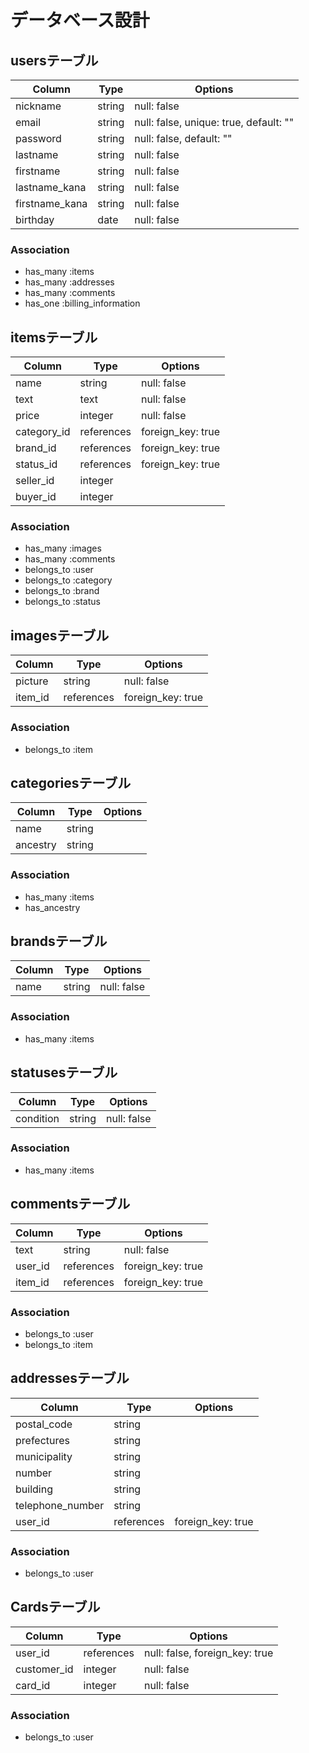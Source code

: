 # データベース設計

## usersテーブル
|Column|Type|Options|
|------|----|-------|
|nickname|string|null: false|
|email|string|null: false, unique: true, default: ""|
|password|string|null: false, default: ""|
|lastname|string|null: false|
|firstname|string|null: false|
|lastname_kana|string|null: false|
|firstname_kana|string|null: false|
|birthday|date|null: false|

### Association
- has_many :items
- has_many :addresses
- has_many :comments
- has_one :billing_information


## itemsテーブル
|Column|Type|Options|
|------|----|-------|
|name|string|null: false|
|text|text|null: false|
|price|integer|null: false|
|category_id|references|foreign_key: true|
|brand_id|references|foreign_key: true|
|status_id|references|foreign_key: true|
|seller_id|integer||
|buyer_id|integer||

### Association
- has_many :images
- has_many :comments
- belongs_to :user
- belongs_to :category
- belongs_to :brand
- belongs_to :status


## imagesテーブル
|Column|Type|Options|
|------|----|-------|
|picture|string|null: false|
|item_id|references|foreign_key: true|

### Association
- belongs_to :item


## categoriesテーブル
|Column|Type|Options|
|------|----|-------|
|name|string||
|ancestry|string||

### Association
- has_many :items
- has_ancestry


## brandsテーブル
|Column|Type|Options|
|------|----|-------|
|name|string|null: false|

### Association
- has_many :items


## statusesテーブル
|Column|Type|Options|
|------|----|-------|
|condition|string|null: false|

### Association
- has_many :items


## commentsテーブル
|Column|Type|Options|
|------|----|-------|
|text|string|null: false|
|user_id|references|foreign_key: true|
|item_id|references|foreign_key: true|

### Association
- belongs_to :user
- belongs_to :item


## addressesテーブル
|Column|Type|Options|
|------|----|-------|
|postal_code|string||
|prefectures|string||
|municipality|string||
|number|string||
|building|string||
|telephone_number|string||
|user_id|references|foreign_key: true|

### Association
- belongs_to :user


## Cardsテーブル
|Column|Type|Options|
|------|----|-------|
|user_id|references|null: false, foreign_key: true|
|customer_id|integer|null: false|
|card_id|integer|null: false|

### Association
- belongs_to :user